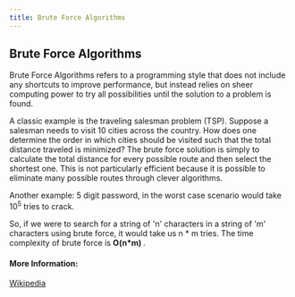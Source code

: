 ```yaml
---
title: Brute Force Algorithms
---
```

## Brute Force Algorithms

Brute Force Algorithms refers to a programming style that does not include any shortcuts to improve performance, but instead relies on sheer computing power to try all possibilities until the solution to a problem is found. 

A classic example is the traveling salesman problem (TSP). Suppose a salesman needs to visit 10 cities across the country. How does one determine the order in which cities should be visited such that the total distance traveled is minimized? The brute force solution is simply to calculate the total distance for every possible route and then select the shortest one. This is not particularly efficient because it is possible to eliminate many possible routes through clever algorithms. 

Another example: 5 digit password, in the worst case scenario would take 10<sup>5</sup> tries to crack.

So, if we were to search for a string of 'n' characters in a string of 'm' characters using brute force, it would take us n * m tries.
The time complexity of brute force is <b> O(n*m) </b>.

#### More Information:

<a href="https://en.wikipedia.org/wiki/Brute-force_search"> Wikipedia </a>

